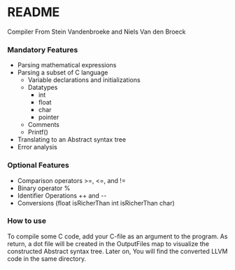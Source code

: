 # README #
Compiler From Stein Vandenbroeke and Niels Van den Broeck

### Mandatory Features ###
 - Parsing mathematical expressions
 - Parsing a subset of C language
   - Variable declarations and initializations
   - Datatypes
     - int
     - float
     - char
     - pointer
   - Comments
   - Printf()
 - Translating to an Abstract syntax tree
 - Error analysis

### Optional Features ###
- Comparison operators >=, <=, and !=
- Binary operator %
- Identifier Operations ++ and --
- Conversions (float isRicherThan int isRicherThan char)


### How to use ###
To compile some C code, add your C-file as an argument to the program. 
As return, a dot file will be created in the OutputFiles map to visualize the constructed Abstract syntax tree. 
Later on, You will find the converted LLVM code in the same directory.

